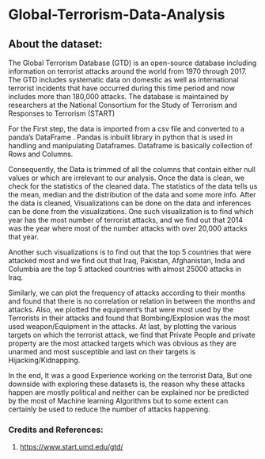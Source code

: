 # Global-Terrorism-Data-Analysis

## About the dataset:
The Global Terrorism Database (GTD) is an open-source database including information on terrorist attacks around the world from 1970 through 2017. The GTD includes systematic data on domestic as well as international terrorist incidents that have occurred during this time period and now includes more than 180,000 attacks. The database is maintained by researchers at the National Consortium for the Study of Terrorism and Responses to Terrorism (START)


For the First step, the data is imported from a csv file and converted to a  panda’s DataFrame . Pandas is inbuilt library in python that is used in handling and manipulating Dataframes. Dataframe is basically collection of Rows and Columns. 


Consequently, the Data is trimmed of all the columns that contain either null values or which are irrelevant to our analysis. 
Once the data is clean, we check for the statistics of the cleaned data. The statistics of the data tells us the mean, median and the distribution of the data and some more info. 
After the data is cleaned, Visualizations can be done on the data and inferences can be done from the visualizations. 
One such visualization is to find which year has the most number of terrorist attacks, and we find out that 2014 was the year where most of the number attacks with over 20,000 attacks that year. 


Another such visualizations is to find out that the top 5 countries that were attacked most and we find out that Iraq, Pakistan, Afghanistan, India and Columbia are the top 5 attacked countries with almost 25000 attacks in Iraq.


Similarly, we can plot the frequency of attacks according to their months and found that there is no correlation or relation in between the months and attacks. 
Also, we plotted the equipment’s that were most used by the Terrorists in their attacks and found that Bombing/Explosion was the most used weapon/Equipment in the attacks.
At last, by plotting the various targets on which the terrorist attack, we find that Private People and private property are the most attacked targets which was obvious as they are unarmed and most susceptible and last on their targets is Hijacking/Kidnapping. 


In the end, It was a good Experience working on the terrorist Data, But one downside with exploring these datasets is, the reason why these attacks happen are mostly political and neither can be explained nor be predicted by the most of Machine learning Algorithms but to some extent can certainly be used to reduce the number of attacks happening.


### Credits and References: 
  1. https://www.start.umd.edu/gtd/
